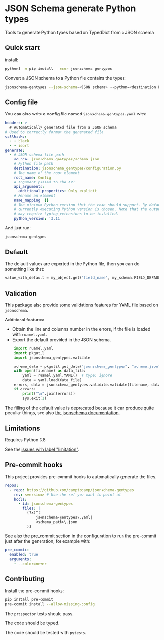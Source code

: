 # JSON Schema generate Python types

Tools to generate Python types based on TypedDict from a JSON schema

## Quick start

install:

```bash
python3 -m pip install --user jsonschema-gentypes
```

Convert a JSON schema to a Python file contains the types:

```bash
jsonschema-gentypes --json-schema=<JSON schema> --python=<destination Python file>
```

## Config file

You can also write a config file named `jsonschema-gentypes.yaml` with:

```yaml
headers: >
  # Automatically generated file from a JSON schema
# Used to correctly format the generated file
callbacks:
  - - black
  - - isort
generate:
  - # JSON schema file path
    source: jsonschema_gentypes/schema.json
    # Python file path
    destination: jsonschema_gentypes/configuration.py
    # The name of the root element
    root_name: Config
    # Argument passed to the API
    api_arguments:
      additional_properties: Only explicit
    # Rename an element
    name_mapping: {}
    # The minimum Python version that the code should support. By default the
    # currently executing Python version is chosen. Note that the output
    # may require typing_extensions to be installed.
    python_version: '3.11'
```

And just run:

```bash
jsonschema-gentypes
```

## Default

The default values are exported in the Python file, then you can do something like that:

```python
value_with_default = my_object.get('field_name', my_schema.FIELD_DEFAULT)
```

## Validation

This package also provide some validations features for YAML file based on `jsonschema`.

Additional features:

- Obtain the line and columns number in the errors, if the file is loaded with `ruamel.yaml`.
- Export the default provided in the JSON schema.

```python
    import ruamel.yaml
    import pkgutil
    import jsonschema_gentypes.validate

    schema_data = pkgutil.get_data("jsonschema_gentypes", "schema.json")
    with open(filename) as data_file:
        yaml = ruamel.yaml.YAML()  # type: ignore
        data = yaml.load(data_file)
    errors, data = jsonschema_gentypes.validate.validate(filename, data, schema)
    if errors:
        print("\n".join(errors))
        sys.exit(1)
```

The filling of the default value is deprecated because it can produce quite peculiar things, see also
[the jsonschema documentation](https://python-jsonschema.readthedocs.io/en/stable/faq/#why-doesn-t-my-schema-s-default-property-set-the-default-on-my-instance).

## Limitations

Requires Python 3.8

See the [issues with label "limitation"](https://github.com/camptocamp/jsonschema-gentypes/issues?q=is%3Aissue+is%3Aopen+label%3Alimitation).

## Pre-commit hooks

This project provides pre-commit hooks to automatically generate the files.

```yaml
repos:
  - repo: https://github.com/camptocamp/jsonschema-gentypes
    rev: <version> # Use the ref you want to point at
    hools:
      - id: jsonschema-gentypes
        files: |
          (?x)^(
              jsonschema-gentypes\.yaml|
              <schema_path>\.json
          )$
```

See also the pre_commit section in the configuration to run the pre-commit just after the generation, for example with:

```yaml
pre_commit:
  enabled: true
  arguments:
    - --color=never
```

## Contributing

Install the pre-commit hooks:

```bash
pip install pre-commit
pre-commit install --allow-missing-config
```

The `prospector` tests should pass.

The code should be typed.

The code should be tested with `pytests`.
